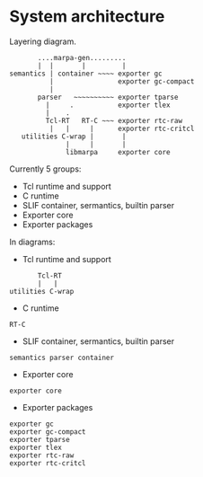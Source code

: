 # System architecture

Layering diagram.

```
       ....marpa-gen.........
       |  |       |         |
semantics | container ~~~~ exporter gc
          |                exporter gc-compact
          |
       parser   ~~~~~~~~~~ exporter tparse
         |     .           exporter tlex
         |    .
         Tcl-RT   RT-C ~~~ exporter rtc-raw
          |   |     |      exporter rtc-critcl
   utilities C-wrap |       |
              |     |       |
              libmarpa     exporter core
```

Currently 5 groups:

* Tcl runtime and support
* C runtime
* SLIF container, sermantics, builtin parser
* Exporter core
* Exporter packages

In diagrams:

* Tcl runtime and support
```
       Tcl-RT
       |   |
utilities C-wrap
```

* C runtime
```
RT-C
```

* SLIF container, sermantics, builtin parser
```
semantics parser container
```

* Exporter core
```
exporter core
```

* Exporter packages
```
exporter gc
exporter gc-compact
exporter tparse
exporter tlex
exporter rtc-raw
exporter rtc-critcl
```

